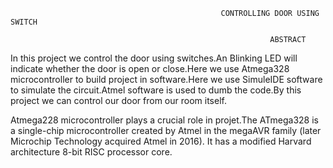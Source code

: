                                                    CONTROLLING DOOR USING SWITCH
                                                   
                                                              ABSTRACT
                                                              
 In this project we control the door using switches.An Blinking LED will indicate whether the door is open or close.Here we use Atmega328 microcontroller to build 
 project in software.Here we use SimuleIDE software to simulate the circuit.Atmel software is used to dumb the code.By this project we can control our door from our
 room itself.
 
 Atmega228 microcontroller plays a crucial role in projet.The ATmega328 is a single-chip microcontroller created by Atmel in the megaAVR family (later Microchip 
 Technology acquired Atmel in 2016). It has a modified Harvard architecture 8-bit RISC processor core.                                                   
                                                   
                                                   
